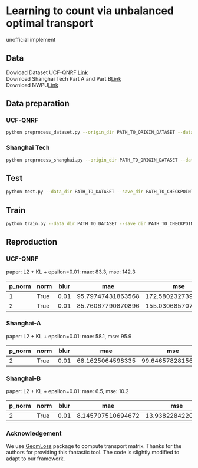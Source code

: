 # Learning to count via unbalanced optimal transport

unofficial implement

## Data

Dowload Dataset UCF-QNRF [Link](https://www.crcv.ucf.edu/data/ucf-qnrf/)  
Download Shanghai Tech Part A and Part B[Link](https://www.kaggle.com/tthien/shanghaitech)  
Download NWPU[Link](https://www.crowdbenchmark.com/nwpucrowd.html)  

## Data preparation

### UCF-QNRF
```bash
python preprocess_dataset.py --origin_dir PATH_TO_ORIGIN_DATASET --data_dir PATH_TO_DATASET
```

### Shanghai Tech

```bash
python preprocess_shanghai.py --origin_dir PATH_TO_ORIGIN_DATASET --data_dir PATH_TO_DATASET --part 'A'
```

[//]: # (The dataset can be constructed followed by [Bayesian Loss]&#40;https://github.com/ZhihengCV/Bayesian-Crowd-Counting&#41;.)

## Test

```bash
python test.py --data_dir PATH_TO_DATASET --save_dir PATH_TO_CHECKPOINT
```

## Train

```bash
python train.py --data_dir PATH_TO_DATASET --save_dir PATH_TO_CHECKPOINT
```

## Reproduction

### UCF-QNRF

paper: L2 + KL + epsilon=0.01: mae: 83.3, mse: 142.3


| p_norm | norm  | blur | mae  | mse  |
|--------|-------|------| ---- | ---- |
| 1      | True  | 0.01 | 95.79747431863568    | 172.58023273939637     |
| 2      | True  | 0.01 | 85.76067790870896    | 155.0306857078346     |

### Shanghai-A

paper: L2 + KL + epsilon=0.01: mae: 58.1, mse: 95.9

| p_norm | norm  | blur | mae  | mse  |
|--------|-------|------| ---- | ---- |
| 2      | True  | 0.01 | 68.1625064598335    | 99.64657828156318   |

### Shanghai-B

paper: L2 + KL + epsilon=0.01: mae: 6.5, mse: 10.2

| p_norm | norm  | blur | mae  | mse  |
|--------|-------|------| ---- | ---- |
| 2      | True  | 0.01 | 8.145707510694672    | 13.93822842209618   |

### Acknowledgement
We use [GeomLoss](https://www.kernel-operations.io/geomloss/) package to compute transport matrix. Thanks for the authors for providing this fantastic tool. The code is slightly modified to adapt to our framework.
